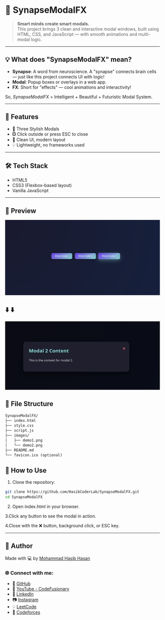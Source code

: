 
# 🧠 SynapseModalFX

> **Smart minds create smart modals.**  
> This project brings 3 clean and interactive modal windows, built using HTML, CSS, and JavaScript — with smooth animations and multi-modal logic.

---

## 💡 What does "SynapseModalFX" mean?

- **Synapse**: A word from neuroscience. A "synapse" connects brain cells — just like this project connects UI with logic!
- **Modal**: Popup boxes or overlays in a web app.
- **FX**: Short for "effects" — cool animations and interactivity!

So, *SynapseModalFX* = Intelligent + Beautiful + Futuristic Modal System.  

---

## 🎯 Features

- 🔘 Three Stylish Modals
- ❎ Click outside or press ESC to close
- 🧠 Clean UI, modern layout
- 💡 Lightweight, no frameworks used

---

## 🛠️ Tech Stack

- HTML5
- CSS3 (Flexbox-based layout)
- Vanilla JavaScript

---

## 📸 Preview

![Preview of SynapseModalFX](images/demo1.png)

⬇️ ⬇️
---

![Preview of SynapseModalFX](images/demo2.png)



## 📂 File Structure
```
SynapseModalFX/
├── index.html
├── style.css
├── script.js
├── images/
│   ├── demo1.png
│   └── demo2.png
├── README.md
└── favicon.ico (optional)
```


## 🚀 How to Use

1. Clone the repository:

```bash
git clone https://github.com/HasibCoderLab/SynapseModalFX.git
cd SynapseModalFX
```
2. Open index.html in your browser.

3.Click any button to see the modal in action.

4.Close with the ❌ button, background click, or ESC key.

---

## 🙌 Author

Made with 💻 by [Mohammad Hasib Hasan](https://github.com/HasibCoderLab)

### 🌐 Connect with me:

- 🔗 [GitHub](https://github.com/HasibCoderLab)
- 🎥 [YouTube - CodeFusionary](https://www.youtube.com/@CodeFusionary)
- 💼 [LinkedIn](https://www.linkedin.com/in/mohammadhasibhasan)
- 📷 [Instagram](https://www.instagram.com/mohammadhasibhasan)
- 💡 [LeetCode](https://leetcode.com/Coderboyhasib)
- 🧠 [Codeforces](https://codeforces.com/profile/Coderhasib)
